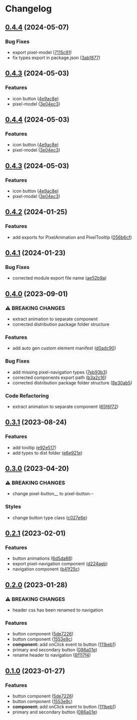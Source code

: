 # Changelog

## [0.4.4](https://github.com/jiayike/pixel-io/compare/components-v0.4.3...components-v0.4.4) (2024-05-07)


### Bug Fixes

* export pixel-model ([7115c91](https://github.com/jiayike/pixel-io/commit/7115c91168fd8429bdedf721eca5bcaf65cef391))
* fix types export in package.json ([3ab1877](https://github.com/jiayike/pixel-io/commit/3ab1877452cea8fb14dfa4ed3d2b7a5cb53c4465))

## [0.4.3](https://github.com/jiayike/pixel-io/compare/components-v0.4.2...components-v0.4.3) (2024-05-03)


### Features

* icon button ([4e9ac8e](https://github.com/jiayike/pixel-io/commit/4e9ac8ee33e0d0b269889cfc900b03d15fb3b744))
* pixel-model ([3e04ec3](https://github.com/jiayike/pixel-io/commit/3e04ec355c124c725787573a317e73552f8c0ce3))

## [0.4.4](https://github.com/jiayike/pixel-io/compare/components-v0.4.3...components-v0.4.4) (2024-05-03)


### Features

* icon button ([4e9ac8e](https://github.com/jiayike/pixel-io/commit/4e9ac8ee33e0d0b269889cfc900b03d15fb3b744))
* pixel-model ([3e04ec3](https://github.com/jiayike/pixel-io/commit/3e04ec355c124c725787573a317e73552f8c0ce3))

## [0.4.3](https://github.com/jiayike/pixel-io/compare/components-v0.4.2...components-v0.4.3) (2024-05-03)


### Features

* icon button ([4e9ac8e](https://github.com/jiayike/pixel-io/commit/4e9ac8ee33e0d0b269889cfc900b03d15fb3b744))
* pixel-model ([3e04ec3](https://github.com/jiayike/pixel-io/commit/3e04ec355c124c725787573a317e73552f8c0ce3))

## [0.4.2](https://github.com/jiayike/pixel-io/compare/components-v0.4.1...components-v0.4.2) (2024-01-25)


### Features

* add exports for PixelAnimation and PixelTooltip ([056b6cf](https://github.com/jiayike/pixel-io/commit/056b6cf829497b35ef86275c0976df461794992a))

## [0.4.1](https://github.com/jiayike/pixel-io/compare/components-v0.4.0...components-v0.4.1) (2024-01-23)


### Bug Fixes

* corrected module export file name ([ae52b9a](https://github.com/jiayike/pixel-io/commit/ae52b9aa60dee91536df3b61568c3a6258fa4a49))

## [0.4.0](https://github.com/jiayike/pixel-io/compare/components-v0.3.1...components-v0.4.0) (2023-09-01)


### ⚠ BREAKING CHANGES

* extract animation to separate component
* corrected distribution package folder structure

### Features

* add auto gen custom element manifest ([d0adc90](https://github.com/jiayike/pixel-io/commit/d0adc90928b71afbe0a1734fbc5a3d3361772cb9))


### Bug Fixes

* add missing pixel-navigation types ([7eb93b3](https://github.com/jiayike/pixel-io/commit/7eb93b3c849fa9d13fc101ce74699a011d241103))
* corrected components export path ([b3a2c16](https://github.com/jiayike/pixel-io/commit/b3a2c16d58a682f446e962b48a50c8ae737d3e70))
* corrected distribution package folder structure ([8e30ab5](https://github.com/jiayike/pixel-io/commit/8e30ab576c4f8bf5af1d1623885d0a89e8940457))


### Code Refactoring

* extract animation to separate component ([65f6f72](https://github.com/jiayike/pixel-io/commit/65f6f7243c11827a3d6cc1ed3cfe2c5b6caa4b70))

## [0.3.1](https://github.com/jiayike/pixel-io/compare/components-v0.3.0...components-v0.3.1) (2023-08-24)


### Features

* add tooltip ([e92e517](https://github.com/jiayike/pixel-io/commit/e92e5173f0623911d8158dbf4270502e7fdc4a2c))
* add types to dist folder ([e6e921e](https://github.com/jiayike/pixel-io/commit/e6e921e21afc410f0efea72d0bf3747c319dedab))

## [0.3.0](https://github.com/jiayike/pixel-io/compare/components-v0.2.1...components-v0.3.0) (2023-04-20)


### ⚠ BREAKING CHANGES

* change pixel-button__<type> to pixel-button--<type>

### Styles

* change button type class ([c027e6e](https://github.com/jiayike/pixel-io/commit/c027e6ebe87158969044db033045df6836526999))

## [0.2.1](https://github.com/jiayike/pixel-io/compare/components-v0.2.0...components-v0.2.1) (2023-02-01)


### Features

* button animations ([6d5da88](https://github.com/jiayike/pixel-io/commit/6d5da884c550c6ed9bf47b52a7d836f89c3db941))
* export pixel-navigation component ([d224aeb](https://github.com/jiayike/pixel-io/commit/d224aeb43fdc86b84ea26f8c040c02498df7eb46))
* navigation component ([b41f25c](https://github.com/jiayike/pixel-io/commit/b41f25c0d313f7c89d980adf099f42607efce145))

## [0.2.0](https://github.com/jiayike/pixel-io/compare/components-v0.1.0...components-v0.2.0) (2023-01-28)

### ⚠ BREAKING CHANGES

* header css has been renamed to navigation

### Features

* button component ([5de7226](https://github.com/jiayike/pixel-io/commit/5de722656b3c2d906f79657fd94e751d75c5240f))
* button component ([1553e9c](https://github.com/jiayike/pixel-io/commit/1553e9cd0aefb923c0d5df1aba7fd0d68435ca26))
* **component:** add onClick event to button ([111beb1](https://github.com/jiayike/pixel-io/commit/111beb1401bbca6784d717ee7182156d70b52d27))
* primary and secondary button ([086a01e](https://github.com/jiayike/pixel-io/commit/086a01ebf86af2aa1af9f61ae28f13698bbed8a2))
* rename header to navigation ([6f117f4](https://github.com/jiayike/pixel-io/commit/6f117f489e4484dee14bf242ad589676259d8e22))

## [0.1.0](https://github.com/jiayike/pixel-io/compare/components-v0.0.1...components-v0.1.0) (2023-01-27)

### Features

* button component ([5de7226](https://github.com/jiayike/pixel-io/commit/5de722656b3c2d906f79657fd94e751d75c5240f))
* button component ([1553e9c](https://github.com/jiayike/pixel-io/commit/1553e9cd0aefb923c0d5df1aba7fd0d68435ca26))
* **component:** add onClick event to button ([111beb1](https://github.com/jiayike/pixel-io/commit/111beb1401bbca6784d717ee7182156d70b52d27))
* primary and secondary button ([086a01e](https://github.com/jiayike/pixel-io/commit/086a01ebf86af2aa1af9f61ae28f13698bbed8a2))
